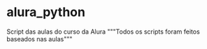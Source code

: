 # alura_python
Script das aulas do curso da Alura
"""Todos os scripts foram feitos baseados nas aulas"""
